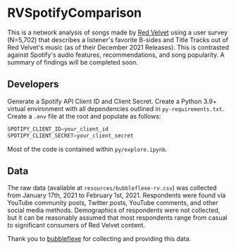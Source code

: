 # RVSpotifyComparison
This is a network analysis of songs made by [Red Velvet](https://en.wikipedia.org/wiki/Red_Velvet_(group)) using a user survey (N=5,702) that describes a listener's favorite B-sides and Title Tracks out of Red Velvet's music (as of their December 2021 Releases). This is contrasted against Spotify's audio features, recommendations, and song popularity. A summary of findings will be completed soon.

## Developers
Generate a Spotify API Client ID and Client Secret. Create a Python 3.9+ virtual environment with all dependencies outlined in `py-requirements.txt`. Create a `.env` file at the root and populate as follows:
```py
SPOTIPY_CLIENT_ID=your_client_id
SPOTIPY_CLIENT_SECRET=your_client_secret
```
Most of the code is contained within `py/explore.ipynb`.

## Data
The raw data (available at `resources/bubbleflexe-rv.csv`) was collected from January 17th, 2021 to February 1st, 2021. Respondents were found via YouTube community posts, Twitter posts, YouTube comments, and other social media methods. Demographics of respondents were not collected, but it can be reasonably assumed that most respondents range from casual to significant consumers of Red Velvet content.

Thank you to [bubbleflexe](https://www.youtube.com/channel/UCZYfSS5j4nnUrWQQPuKLVnA) for collecting and providing this data.
